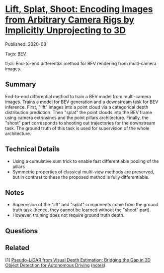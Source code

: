 



# [Lift, Splat, Shoot: Encoding Images from Arbitrary Camera Rigs by Implicitly Unprojecting to 3D](https://arxiv.org/abs/2008.05711)


Published: 2020-08

Tags: [BEV](../tags/bev.md)

tl;dr: End-to-end differential method for BEV rendering from multi-camera images.
## Summary
End-to-end differential method to train a BEV model from multi-camera images. Trains a model for BEV generation and a downstream task for BEV inference. First, "lift" images into a point cloud via a categorical depth distribution prediction. Then "splat" the point clouds into the BEV frame using camera extrinsincs and the point pillars architecture. Finally, the "shoot" part corresponds to shooting out trajectories for the downstream task. The ground truth of this task is used for supervision of the whole architecture.

## Technical Details
- Using a cumulative sum trick to enable fast differentiable pooling of the pillars
- Symmetric properties of classical multi-view methods are preserved, but in contrast to these the proposed method is fully differentiable. 

## Notes
- Supervision of the "lift" and "splat" components come from the ground truth task (hence, they cannot be learned without the "shoot" part).
- However, training does not require ground truth depth.

## Questions

## Related
[1] [Pseudo-LiDAR from Visual Depth Estimation: Bridging the Gap in 3D Object Detection for Autonomous Driving](https://arxiv.org/abs/1812.07179) ([notes](notes/pseudolidar.md))